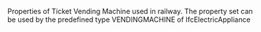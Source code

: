Properties of Ticket Vending Machine used in railway. The property set can be used by the predefined type VENDINGMACHINE of IfcElectricAppliance

